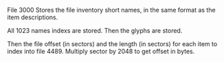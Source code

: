 File 3000 Stores the file inventory short names, in the same format as the item descriptions.

All 1023 names indexs are stored.
Then the glyphs are stored.

Then the file offset (in sectors) and the length (in sectors) for each item to index into file 4489.
Multiply sector by 2048 to get offset in bytes.

